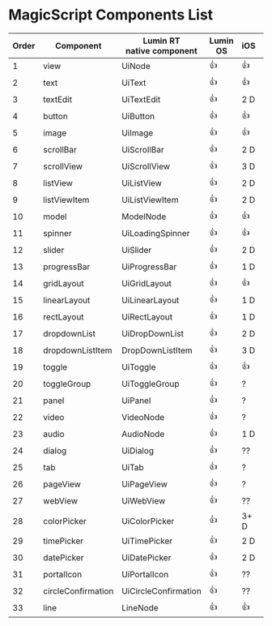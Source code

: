 ﻿# MagicScript Components List

Order | Component | Lumin RT<br>native component | Lumin OS | iOS | Android | Test<br>Links
------|-----------|----------|-------------|-----|---------|---------|
 1 | view | UiNode | :thumbsup: | :thumbsup: | :thumbsup: |
 2 | text | UiText | :thumbsup: | :thumbsup: | :thumbsup: |
 3 | textEdit | UiTextEdit | :thumbsup: | 2 D | 2 H |
 4 | button | UiButton | :thumbsup: | :thumbsup: | :thumbsup: |
 5 | image | UiImage | :thumbsup: | :thumbsup: | :thumbsup: |
 6 | scrollBar | UiScrollBar | :thumbsup: | 2 D | 2 D |
 7 | scrollView | UiScrollView | :thumbsup: | 3 D | 3 D |
 8 | listView | UiListView | :thumbsup: | 2 D | 2 D |
 9 | listViewItem | UiListViewItem | :thumbsup: | 2 D | 2 D |
10 | model | ModelNode | :thumbsup: | :thumbsup: | :thumbsup: |
11 | spinner | UiLoadingSpinner | :thumbsup: | :thumbsup:| :thumbsup: |
12 | slider | UiSlider | :thumbsup: | 2 D | 2 D |
13 | progressBar | UiProgressBar | :thumbsup: | 1 D | 1.5 D |
14 | gridLayout | UiGridLayout | :thumbsup: | :thumbsup: | 2.5 D |
15 | linearLayout | UiLinearLayout | :thumbsup: | 1 D | 2 D |
16 | rectLayout | UiRectLayout | :thumbsup: | 1 D | 1 D |
17 | dropdownList | UiDropDownList | :thumbsup: | 2 D | 2 D |
18 | dropdownListItem | DropDownListItem | :thumbsup: | 3 D | 2.5 D |
19 | toggle | UiToggle | :thumbsup: | :thumbsup: | 1 D |
20 | toggleGroup | UiToggleGroup | :thumbsup: | ? | ? |
21 | panel | UiPanel | :thumbsup: | ? | ? |
22 | video | VideoNode | :thumbsup: | ? | ? |
23 | audio | AudioNode | :thumbsup: | 1 D | 2 D |
24 | dialog | UiDialog | :thumbsup: | ?? | ? |
25 | tab | UiTab | :thumbsup: | ? | ? |
26 | pageView | UiPageView | :thumbsup: | ? | ? |
27 | webView | UiWebView | :thumbsup: | ?? | 3 D |
28 | colorPicker | UiColorPicker | :thumbsup: | 3+ D | 3 D |
29 | timePicker | UiTimePicker | :thumbsup: | 2 D | 2.5 D |
30 | datePicker | UiDatePicker | :thumbsup: | 2 D | 2.5 D |
31 | portalIcon | UiPortalIcon | :thumbsup: | ?? |
32 | circleConfirmation | UiCircleConfirmation | :thumbsup: | ?? |
33 | line | LineNode | :thumbsup: | :thumbsup: | ? |

